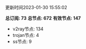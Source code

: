 更新时间2023-01-30 15:55:02

**总订阅: 73**
**总节点: 672**
**有效节点: 147**
- v2ray节点: 134
- trojan节点: 4
- ss节点: 9
